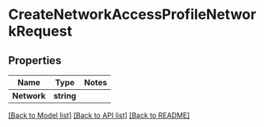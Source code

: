 # CreateNetworkAccessProfileNetworkRequest

## Properties
Name | Type | Notes
------------ | ------------- | -------------
**Network** | **string** | 

[[Back to Model list]](../README.md#documentation-for-models) [[Back to API list]](../README.md#documentation-for-api-endpoints) [[Back to README]](../README.md)



